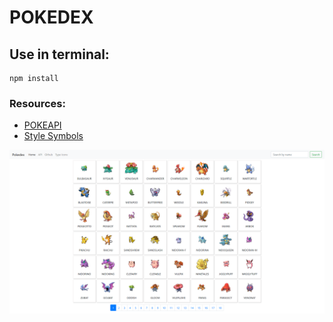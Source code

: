 # POKEDEX


## Use in terminal:
    npm install

### Resources:
* [POKEAPI](https://pokeapi.co/)
* [Style Symbols](https://www.deviantart.com/falke2009/art/Pokemon-Type-Symbols-Updated-379210777)

![Preview](/img/preview/preview.png)

